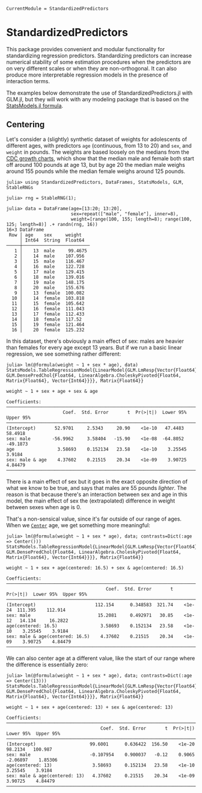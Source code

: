 ```@meta
CurrentModule = StandardizedPredictors
```

# StandardizedPredictors

This package provides convenient and modular functionality for standardizing
regression predictors.  Standardizing predictors can increase numerical
stability of some estimation procedures when the predictors are on very
different scales or when they are non-orthogonal.  It can also produce more
interpretable regression models in the presence of interaction terms.

The examples below demonstrate the use of StandardizedPredictors.jl with GLM.jl,
but they will work with any modeling package that is based on the [StatsModels.jl
formula](https://juliastats.org/StatsModels.jl/stable/formula/).

## Centering

Let's consider a (slightly) synthetic dataset of weights for adolescents of
different ages, with predictors `age` (continuous, from 13 to 20) and `sex`, and
`weight` in pounds.  The weights are based loosely on the medians from the [CDC
growth charts](https://www.cdc.gov/growthcharts/html_charts/wtage.htm), which
show that the median male and female both start off around 100 pounds at age 13,
but by age 20 the median male weighs around 155 pounds while the median female
weighs around 125 pounds.

```jldoctest centering
julia> using StandardizedPredictors, DataFrames, StatsModels, GLM, StableRNGs

julia> rng = StableRNG(1);

julia> data = DataFrame(age=[13:20; 13:20], 
                        sex=repeat(["male", "female"], inner=8),
                        weight=[range(100, 155; length=8); range(100, 125; length=8)] .+ randn(rng, 16))
16×3 DataFrame
 Row │ age    sex     weight
     │ Int64  String  Float64
─────┼─────────────────────────
   1 │    13  male     99.4675
   2 │    14  male    107.956
   3 │    15  male    116.467
   4 │    16  male    122.728
   5 │    17  male    129.415
   6 │    18  male    139.016
   7 │    19  male    148.175
   8 │    20  male    155.676
   9 │    13  female  100.082
  10 │    14  female  103.818
  11 │    15  female  105.642
  12 │    16  female  111.043
  13 │    17  female  112.433
  14 │    18  female  117.52
  15 │    19  female  121.464
  16 │    20  female  125.232
```

In this dataset, there's obviously a main effect of sex: males are heavier than
females for every age except 13 years.  But if we run a basic linear regression, we
see something rather different:

```jldoctest centering
julia> lm(@formula(weight ~ 1 + sex * age), data)
StatsModels.TableRegressionModel{LinearModel{GLM.LmResp{Vector{Float64}}, GLM.DensePredChol{Float64, LinearAlgebra.CholeskyPivoted{Float64, Matrix{Float64}, Vector{Int64}}}}, Matrix{Float64}}

weight ~ 1 + sex + age + sex & age

Coefficients:
──────────────────────────────────────────────────────────────────────────────
                     Coef.  Std. Error       t  Pr(>|t|)  Lower 95%  Upper 95%
──────────────────────────────────────────────────────────────────────────────
(Intercept)       52.9701     2.5343     20.90    <1e-10   47.4483    58.4918
sex: male        -56.9962     3.58404   -15.90    <1e-08  -64.8052   -49.1873
age                3.58693    0.152134   23.58    <1e-10    3.25545    3.9184
sex: male & age    4.37602    0.21515    20.34    <1e-09    3.90725    4.84479
──────────────────────────────────────────────────────────────────────────────
```

There is a main effect of sex but it goes in the exact opposite direction of
what we know to be true, and says that males are 55 pounds *lighter*.  The
reason is that because there's an interaction between sex and age in this model,
the main effect of sex the (extrapolated) difference in weight between sexes
when age is 0.

That's a non-sensical value, since it's far outside of our range of ages.  When
we [`Center`](@ref) age, we get something more meaningful:

```jldoctest centering
julia> lm(@formula(weight ~ 1 + sex * age), data; contrasts=Dict(:age => Center()))
StatsModels.TableRegressionModel{LinearModel{GLM.LmResp{Vector{Float64}}, GLM.DensePredChol{Float64, LinearAlgebra.CholeskyPivoted{Float64, Matrix{Float64}, Vector{Int64}}}}, Matrix{Float64}}

weight ~ 1 + sex + age(centered: 16.5) + sex & age(centered: 16.5)

Coefficients:
──────────────────────────────────────────────────────────────────────────────────────────────
                                     Coef.  Std. Error       t  Pr(>|t|)  Lower 95%  Upper 95%
──────────────────────────────────────────────────────────────────────────────────────────────
(Intercept)                      112.154      0.348583  321.74    <1e-24  111.395    112.914
sex: male                         15.2081     0.492971   30.85    <1e-12   14.134     16.2822
age(centered: 16.5)                3.58693    0.152134   23.58    <1e-10    3.25545    3.9184
sex: male & age(centered: 16.5)    4.37602    0.21515    20.34    <1e-09    3.90725    4.84479
──────────────────────────────────────────────────────────────────────────────────────────────
```

We can also center age at a different value, like the start of our range where
the difference is essentially zero:

```jldoctest centering
julia> lm(@formula(weight ~ 1 + sex * age), data; contrasts=Dict(:age => Center(13)))
StatsModels.TableRegressionModel{LinearModel{GLM.LmResp{Vector{Float64}}, GLM.DensePredChol{Float64, LinearAlgebra.CholeskyPivoted{Float64, Matrix{Float64}, Vector{Int64}}}}, Matrix{Float64}}

weight ~ 1 + sex + age(centered: 13) + sex & age(centered: 13)

Coefficients:
────────────────────────────────────────────────────────────────────────────────────────────
                                   Coef.  Std. Error       t  Pr(>|t|)  Lower 95%  Upper 95%
────────────────────────────────────────────────────────────────────────────────────────────
(Intercept)                    99.6001      0.636422  156.50    <1e-20   98.2134   100.987
sex: male                      -0.107954    0.900037   -0.12    0.9065   -2.06897    1.85306
age(centered: 13)               3.58693     0.152134   23.58    <1e-10    3.25545    3.9184
sex: male & age(centered: 13)   4.37602     0.21515    20.34    <1e-09    3.90725    4.84479
────────────────────────────────────────────────────────────────────────────────────────────
```
